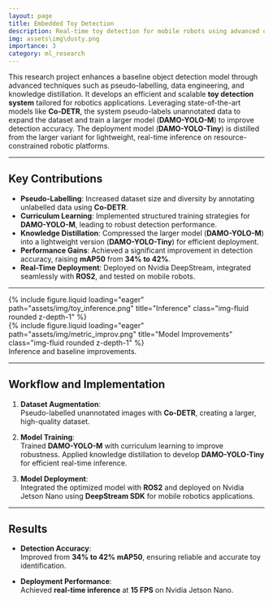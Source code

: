 ```yaml
---
layout: page  
title: Embedded Toy Detection  
description: Real-time toy detection for mobile robots using advanced object detection models  
img: assets\img\dusty.png 
importance: 3  
category: ml_research
---
```


This research project enhances a baseline object detection model through advanced techniques such as pseudo-labelling, data engineering, and knowledge distillation. It develops an efficient and scalable **toy detection system** tailored for robotics applications. Leveraging state-of-the-art models like **Co-DETR**, the system pseudo-labels unannotated data to expand the dataset and train a larger model (**DAMO-YOLO-M**) to improve detection accuracy. The deployment model (**DAMO-YOLO-Tiny**) is distilled from the larger variant for lightweight, real-time inference on resource-constrained robotic platforms.

---

## Key Contributions
- **Pseudo-Labelling**: Increased dataset size and diversity by annotating unlabelled data using **Co-DETR**.  
- **Curriculum Learning**: Implemented structured training strategies for **DAMO-YOLO-M**, leading to robust detection performance.  
- **Knowledge Distillation**: Compressed the larger model (**DAMO-YOLO-M**) into a lightweight version (**DAMO-YOLO-Tiny**) for efficient deployment.  
- **Performance Gains**: Achieved a significant improvement in detection accuracy, raising **mAP50** from **34% to 42%**.  
- **Real-Time Deployment**: Deployed on Nvidia DeepStream, integrated seamlessly with **ROS2**, and tested on mobile robots.

---

<div class="row">
   <div class="col-sm mt-6 mt-md-0">
       {% include figure.liquid loading="eager" path="assets/img/toy_inference.png" title="Inference" class="img-fluid rounded z-depth-1" %}
   </div>
   <div class="col-sm mt-6 mt-md-0"> 
       {% include figure.liquid loading="eager" path="assets/img/metric_improv.png" title="Model Improvements" class="img-fluid rounded z-depth-1" %}
   </div>
</div>
<div class="caption">
   Inference and baseline improvements.
</div>

---

## Workflow and Implementation

1. **Dataset Augmentation**:  
   Pseudo-labelled unannotated images with **Co-DETR**, creating a larger, high-quality dataset.  

2. **Model Training**:  
   Trained **DAMO-YOLO-M** with curriculum learning to improve robustness. Applied knowledge distillation to develop **DAMO-YOLO-Tiny** for efficient real-time inference.  

3. **Model Deployment**:  
   Integrated the optimized model with **ROS2** and deployed on Nvidia Jetson Nano using **DeepStream SDK** for mobile robotics applications.  

---

## Results

- **Detection Accuracy**:  
  Improved from **34% to 42% mAP50**, ensuring reliable and accurate toy identification.  

- **Deployment Performance**:  
  Achieved **real-time inference** at **15 FPS** on Nvidia Jetson Nano.  
